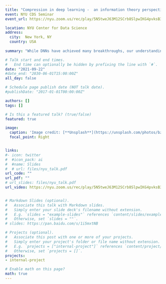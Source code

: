 ```yaml
---
title: "Compression in deep learning -  an information theory perspective"
event: NYU CDS Seminar
event_url: https://nyu.zoom.us/rec/play/5N5tweJ63M12SCrb8SlpwIKG4pvksB3F0JNK3s3vqrUo6LTk_NbobRg1b_ZbQR7zHGKDZ9Av1DtBK7G0.AgM189k5W1YRRIi7?startTime=1632328363000&_x_zm_rtaid=pEPLVdUPTpKCvM91LDu66Q.1637379798424.f917c9ad44ce18b0de5f030adf1d19ed&_x_zm_rhtaid=999

location: NYU Center for Data Science
address:
  city:  New York, NY
  country: USA
  
summary: "While DNNs have achieved many breakthroughs, our understanding of their internal structure, optimization process, and generalization is poor, and we often treat them as black boxes. We attempt to resolve these issues by suggesting that DNNs learn to optimize the Information Bottleneck (IB) principle - the tradeoff between information compression and prediction quality. In the first part of the talk, I presented this approach, showing an analytical and numerical study of DNNs in the information plane. This analysis reveals how the training process compresses the input to an optimal, efficient representation.  I discussed recent works inspired by this analysis and show how we can apply them to real-world problems. In the second part of the talk, I will discuss information in infinitely-wide neural networks using recent results in Neural Tangent Kernels (NTK) networks. The NTK allows us to derive many tractable information-theoretic quantities. By utilizing these derivations, we can do an empirical search to find the important information-theoretic quantities that affect generalization in DNNs.  I aslo presented the Dual Information Bottleneck (dualIB) framework, to find an optimal representation that resolves some of the drawbacks of the original IB. A theoretical analysis of the dualIB shows the structure of its solution and its ability to preserve the original distribution's statistics. Within this, we focused on the variational form of the dualIB, allowing its application to DNNs."

# Talk start and end times.
#   End time can optionally be hidden by prefixing the line with `#`.
date: "2021-09-22"
#date_end: "2030-06-01T15:00:00Z"
all_day: false

# Schedule page publish date (NOT talk date).
#publishDate: "2017-01-01T00:00:00Z"

authors: []
tags: []

# Is this a featured talk? (true/false)
featured: true

image:
  caption: 'Image credit: [**Unsplash**](https://unsplash.com/photos/bzdhc5b3Bxs)'
  focal_point: Right


links:
#- icon: twitter
#  #icon_pack: ai
#  #name: Slides
#  # url: files/nyu_talk.pdf
url_code: ""
url_pdf: ""
# url_slides: files/nyu_talk.pdf
url_video: https://nyu.zoom.us/rec/play/5N5tweJ63M12SCrb8SlpwIKG4pvksB3F0JNK3s3vqrUo6LTk_NbobRg1b_ZbQR7zHGKDZ9Av1DtBK7G0.AgM189k5W1YRRIi7?startTime=1632328363000&_x_zm_rtaid=pEPLVdUPTpKCvM91LDu66Q.1637379798424.f917c9ad44ce18b0de5f030adf1d19ed&_x_zm_rhtaid=999


# Markdown Slides (optional).
#   Associate this talk with Markdown slides.
#   Simply enter your slide deck's filename without extension.
#   E.g. `slides = "example-slides"` references `content/slides/example-slides.md`.
#   Otherwise, set `slides = ""`.
# slides: https://pan.baidu.com/s/1i5mxtNB

# Projects (optional).
#   Associate this post with one or more of your projects.
#   Simply enter your project's folder or file name without extension.
#   E.g. `projects = ["internal-project"]` references `content/project/deep-learning/index.md`.
#   Otherwise, set `projects = []`.
projects:
- internal-project

# Enable math on this page?
math: true
---
```

